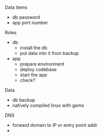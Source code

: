 

Data items
 * db password
 * app port number

Roles
 * db
   * install the db
   * put data into it from backup
 * app
   * prepare environment
   * deploy codebase
   * start the app
   * check?

Data
 * db backup
 * natively compiled linux with gems

DNS
 * forward domain to IP or entry point addr
 * 
